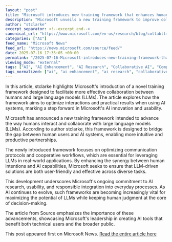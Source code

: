 ```yaml
---
layout: "post"
title: "Microsoft introduces new training framework that enhances human-LLM collaboration"
description: "Microsoft unveils a new training framework to improve collaboration between humans and large language models (LLMs), aiming to boost AI interactions and practical outcomes."
author: "stclarke"
excerpt_separator: <!--excerpt_end-->
canonical_url: "https://www.microsoft.com/en-us/research/blog/collabllm-teaching-llms-to-collaborate-with-users/"
categories: ["AI"]
feed_name: "Microsoft News"
feed_url: "https://news.microsoft.com/source/feed/"
date: 2025-07-16 17:35:05 +00:00
permalink: "/2025-07-16-Microsoft-introduces-new-training-framework-that-enhances-human-LLM-collaboration.html"
viewing_mode: "external"
tags: ["AI", "AI Enhancement", "AI Research", "Collaborative AI", "Company News", "Human Computer Interaction", "Human LLM Collaboration", "Large Language Models", "LLM", "Microsoft", "News", "Source", "Training Framework"]
tags_normalized: ["ai", "ai enhancement", "ai research", "collaborative ai", "company news", "human computer interaction", "human llm collaboration", "large language models", "llm", "microsoft", "news", "source", "training framework"]
---
```


In this article, stclarke highlights Microsoft's introduction of a novel training framework designed to facilitate more effective collaboration between humans and large language models (LLMs). The article explores how the framework aims to optimize interactions and practical results when using AI systems, marking a step forward in Microsoft's AI innovation and usability.<!--excerpt_end-->

Microsoft has announced a new training framework intended to advance the way humans interact and collaborate with large language models (LLMs). According to author stclarke, this framework is designed to bridge the gap between human users and AI systems, enabling more intuitive and productive partnerships.

The newly introduced framework focuses on optimizing communication protocols and cooperative workflows, which are essential for leveraging LLMs in real-world applications. By enhancing the synergy between human intentions and AI capabilities, Microsoft seeks to ensure that LLM-driven solutions are both user-friendly and effective across diverse tasks.

This development underscores Microsoft's ongoing commitment to AI research, usability, and responsible integration into everyday processes. As AI continues to evolve, such frameworks are becoming increasingly vital for maximizing the potential of LLMs while keeping human judgment at the core of decision-making.

The article from Source emphasizes the importance of these advancements, showcasing Microsoft's leadership in creating AI tools that benefit both technical users and the broader public.

This post appeared first on Microsoft News. [Read the entire article here](https://www.microsoft.com/en-us/research/blog/collabllm-teaching-llms-to-collaborate-with-users/)
